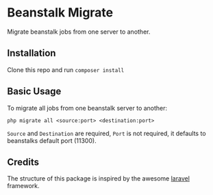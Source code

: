 Beanstalk Migrate
=================

Migrate beanstalk jobs from one server to another.

## Installation

Clone this repo and run `composer install`

## Basic Usage

To migrate all jobs from one beanstalk server to another:

```
php migrate all <source:port> <destination:port>
```
`Source` and `Destination` are required, `Port` is not required, it defaults to beanstalks default port (11300).

## Credits

The structure of this package is inspired by the awesome [laravel](https://github.com/laravel/laravel) framework.
